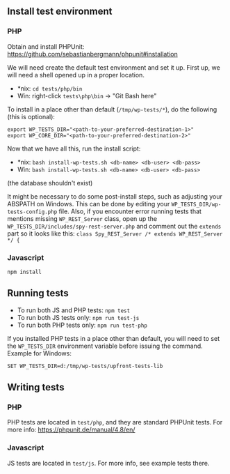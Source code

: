 ## Install test environment

### PHP

Obtain and install PHPUnit: https://github.com/sebastianbergmann/phpunit#installation
    
We will need create the default test environment and set it up. First up, we will need a shell opened up in a proper location.

- *nix: `cd tests/php/bin` 
- Win: right-click `tests\php\bin` -> "Git Bash here"

To install in a place other than default (`/tmp/wp-tests/*`), do the following (this is optional):

	export WP_TESTS_DIR="<path-to-your-preferred-destination-1>"
	export WP_CORE_DIR="<path-to-your-preferred-destination-2>"

Now that we have all this, run the install script:

- *nix: `bash install-wp-tests.sh <db-name> <db-user> <db-pass>`
- Win: `bash install-wp-tests.sh <db-name> <db-user> <db-pass>`

(the database shouldn't exist)

It might be necessary to do some post-install steps, such as adjusting your ABSPATH on Windows. This can be done by editing your `WP_TESTS_DIR/wp-tests-config.php` file. Also, if you encounter error running tests that mentions missing `WP_REST_Server` class, open up the `WP_TESTS_DIR/includes/spy-rest-server.php` and comment out the `extends` part so it looks like this: `class Spy_REST_Server /* extends WP_REST_Server */ {`

### Javascript

`npm install`

## Running tests

- To run both JS and PHP tests: `npm test`
- To run both JS tests only: `npm run test-js`
- To run both PHP tests only: `npm run test-php`

If you installed PHP tests in a place other than default, you will need to set the `WP_TESTS_DIR` environment variable before issuing the command. Example for Windows:

`SET WP_TESTS_DIR=d:/tmp/wp-tests/upfront-tests-lib`

## Writing tests

### PHP

PHP tests are located in `test/php`, and they are standard PHPUnit tests. For more info: https://phpunit.de/manual/4.8/en/

### Javascript

JS tests are located in `test/js`. For more info, see example tests there.